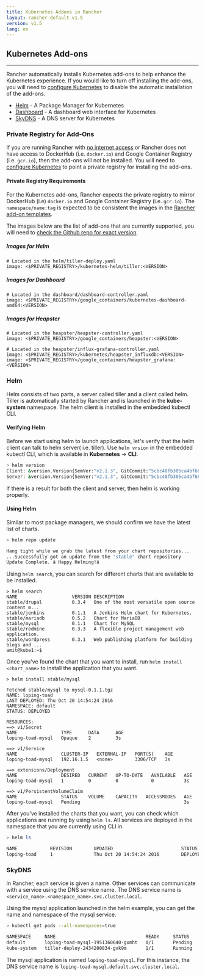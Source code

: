 ```yaml
---
title: Kubernetes Addons in Rancher
layout: rancher-default-v1.5
version: v1.5
lang: en
---
```


## Kubernetes Add-ons
---

Rancher automatically installs Kubernetes add-ons to help enhance the Kubernetes experience. If you would like to turn off installing the add-ons, you will need to [configure Kubernetes]({{site.baseurl}}/rancher/{{page.version}}/{{page.lang}}/kubernetes/#configuring-kubernetes) to disable the automatic installation of the add-ons.

* [Helm](#helm) - A Package Manager for Kubernetes
* [Dashboard](#dashboard) - A dashboard web interface for Kubernetes
* [SkyDNS](#skydns) - A DNS server for Kubernetes


### Private Registry for Add-Ons

If you are running Rancher with [no internet access]({{site.baseurl}}/rancher/{{page.version}}/{{page.lang}}/installing-rancher/installing-server/no-internet-access/) or Rancher does not have access to DockerHub (i.e. `docker.io`) and Google Container Registry (i.e. `gcr.io`), then the add-ons will not be installed. You will need to [configure Kubernetes]({{site.baseurl}}/rancher/{{page.version}}/{{page.lang}}/kubernetes/#configuring-kubernetes) to point a private registry for installing the add-ons.

#### Private Registry Requirements

For the Kubernetes add-ons, Rancher expects the private registry to mirror DockerHub (i.e) `docker.io` and Google Container Registry (i.e. `gcr.io`). The `namespace/name:tag` is expected to be consistent the images in the [Rancher add-on templates](https://github.com/rancher/kubernetes-package/tree/master/addon-templates).

The images below are the list of add-ons that are currently supported, you will need to [check the Github repo for exact version](https://github.com/rancher/kubernetes-package/tree/master/addon-templates).

##### Images for Helm

```
# Located in the helm/tiller-deploy.yaml
image: <$PRIVATE_REGISTRY>/kubernetes-helm/tiller:<VERSION>
```

##### Images for Dashboard

```
# Located in the dashboard/dashboard-controller.yaml
image: <$PRIVATE_REGISTRY>/google_containers/kubernetes-dashboard-amd64:<VERSION>
```

##### Images for Heapster

```
# Located in the heapster/heapster-controller.yaml
image: <$PRIVATE_REGISTRY>/google_containers/heapster:<VERSION>

# Located in the heapster/influx-grafana-controller.yaml
image: <$PRIVATE_REGISTRY>/kubernetes/heapster_influxdb:<VERSION>
image: <$PRIVATE_REGISTRY>/google_containers/heapster_grafana:<VERSION>
```

### Helm

Helm consists of two parts, a server called tiller and a client called helm. Tiller is automatically started by Rancher and is launched in the **kube-system** namespace. The helm client is installed in the embedded kubectl CLI.

#### Verifying Helm

Before we start using helm to launch applications, let's verify that the helm client can talk to helm server( i.e. tiller). Use `helm vrsion` in the embedded kubectl CLI, which is available in **Kubernetes** -> **CLI**.

```bash
> helm version
Client: &version.Version{SemVer:"v2.1.3", GitCommit:"5cbc48fb305ca4bf68c26eb8d2a7eb363227e973", GitTreeState:"clean"}
Server: &version.Version{SemVer:"v2.1.3", GitCommit:"5cbc48fb305ca4bf68c26eb8d2a7eb363227e973", GitTreeState:"clean"}
```

If there is a result for both the client and server, then helm is working properly.

#### Using Helm

Similar to most package managers, we should confirm we have the latest list of charts.

```bash
> helm repo update

Hang tight while we grab the latest from your chart repositories...
...Successfully got an update from the "stable" chart repository
Update Complete. â Happy Helming!â
```

Using `helm search`, you can search for different charts that are available to be installed.

```
> helm search
NAME                    VERSION DESCRIPTION
stable/drupal           0.3.4   One of the most versatile open source content m...
stable/jenkins          0.1.1   A Jenkins Helm chart for Kubernetes.
stable/mariadb          0.5.2   Chart for MariaDB
stable/mysql            0.1.1   Chart for MySQL
stable/redmine          0.3.3   A flexible project management web application.
stable/wordpress        0.3.1   Web publishing platform for building blogs and ...
amit@kube1:~$
```

Once you've found the chart that you want to install, run `helm install <chart_name>` to install the application that you want.

```
> helm install stable/mysql

Fetched stable/mysql to mysql-0.1.1.tgz
NAME: loping-toad
LAST DEPLOYED: Thu Oct 20 14:54:24 2016
NAMESPACE: default
STATUS: DEPLOYED

RESOURCES:
==> v1/Secret
NAME                TYPE      DATA      AGE
loping-toad-mysql   Opaque    2         3s

==> v1/Service
NAME                CLUSTER-IP   EXTERNAL-IP   PORT(S)    AGE
loping-toad-mysql   192.16.1.5   <none>        3306/TCP   3s

==> extensions/Deployment
NAME                DESIRED   CURRENT   UP-TO-DATE   AVAILABLE   AGE
loping-toad-mysql   1         0         0            0           3s

==> v1/PersistentVolumeClaim
NAME                STATUS    VOLUME    CAPACITY   ACCESSMODES   AGE
loping-toad-mysql   Pending                                      3s
```

After you've installed the charts that you want, you can check which applications are running by using `helm ls`. All services are deployed in the namespace that you are currently using CLI in.

```bash
> helm ls

NAME            REVISION        UPDATED                         STATUS          CHART
loping-toad     1               Thu Oct 20 14:54:24 2016        DEPLOYED        mysql-0.1.1
```


### SkyDNS

In Rancher, each service is given a name. Other services can communicate with a service using the DNS service name. The DNS service name is `<service_name>.<namespace_name>.svc.cluster.local`.

Using the mysql application launched in the helm example, you can get the name and namespace of the mysql service.

```bash
> kubectl get pods --all-namespaces=true

NAMESPACE     NAME                                 READY     STATUS    RESTARTS   AGE
default       loping-toad-mysql-1951360640-gxmht   0/1       Pending   0          18m
kube-system   tiller-deploy-2434200834-gvk9m       1/1       Running   0          2h
```

The mysql application is named `loping-toad-mysql`. For this instance, the DNS service name is `loping-toad-mysql.default.svc.cluster.local`.
